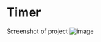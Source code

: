 # Timer
Screenshot of project
![image](https://github.com/JaiswalPrince03/Timer/assets/131595377/1f523bf3-57ec-4beb-8fcf-c7c2128e644f)
